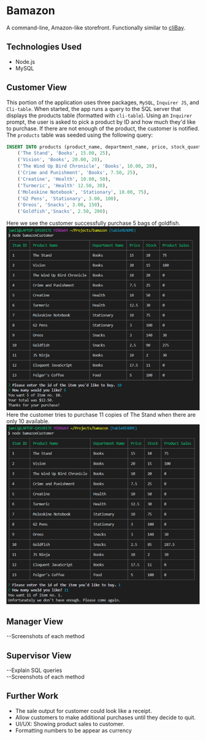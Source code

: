 # Bamazon
A command-line, Amazon-like storefront. Functionally similar to [cliBay](https://github.com/owaisj/cliBay).
## Technologies Used
- Node.js
- MySQL
## Customer View
This portion of the application uses three packages, `MySQL`, `Inquirer JS`, and `Cli-table`. When started, the app runs a query to the SQL server that displays the products table (formatted with `cli-table`). Using an `Inquirer` prompt, the user is asked to pick a product by ID and how much they'd like to purchase. If there are not enough of the product, the customer is notified.  
The `products` table was seeded using the following query:  
```sql
INSERT INTO products (product_name, department_name, price, stock_quantity) VALUES
    ('The Stand', 'Books', 15.00, 25),
    ('Vision', 'Books', 20.00, 20),
    ('The Wind Up Bird Chronicle', 'Books', 10.00, 20),
    ('Crime and Punishment', 'Books', 7.50, 25),
    ('Creatine', 'Health', 10.00, 50),
    ('Turmeric', 'Health' 12.50, 30),
    ('Moleskine Notebook', 'Stationary', 10.00, 75),
    ('G2 Pens', 'Stationary', 3.00, 100),
    ('Oreos', 'Snacks', 3.00, 150),
    ('Goldfish','Snacks', 2.50, 200);
```  
Here we see the customer successfully purchase 5 bags of goldfish.  
![Customer-Success](/screenshots/customer_success.png)  
Here the customer tries to purchase 11 copies of The Stand when there are only 10 available.  
![Customer-Insufficient](screenshots/customer_insufficient.png)
## Manager View
--Screenshots of each method
## Supervisor View
--Explain SQL queries  
--Screenshots of each method
## Further Work
- The sale output for customer could look like a receipt. 
- Allow customers to make additional purchases until they decide to quit.
- UI/UX: Showing product sales to customer.
- Formatting numbers to be appear as currency